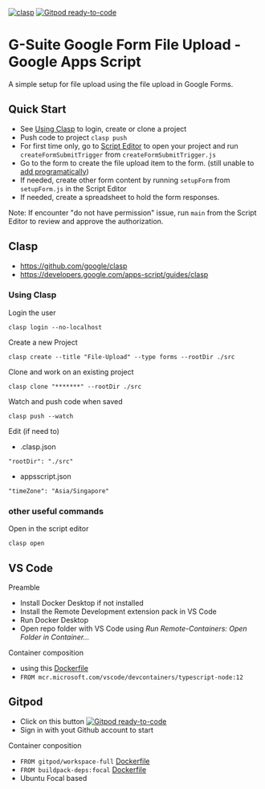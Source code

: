 [![clasp](https://img.shields.io/badge/built%20with-clasp-4285f4.svg)](https://github.com/google/clasp) [![Gitpod ready-to-code](https://img.shields.io/badge/Gitpod-ready--to--code-blue?logo=gitpod)](https://gitpod.io/#https://github.com/lcenchew/dev-container-gas)
# G-Suite Google Form File Upload - Google Apps Script
A simple setup for file upload using the file upload in Google Forms.

## Quick Start

- See [Using Clasp](#using-clasp) to login, create or clone a project
- Push code to project `clasp push`
- For first time only, go to [Script Editor](https://script.google.com/) to open your project and run `createFormSubmitTrigger` from `createFormSubmitTrigger.js`
- Go to the form to create the file upload item to the form. (still unable to [add programatically](https://stackoverflow.com/questions/59400692/)) 
- If needed, create other form content by running `setupForm` from `setupForm.js` in the Script Editor
- If needed, create a spreadsheet to hold the form responses.

Note: If  encounter "do not have permission" issue, run `main` from the Script Editor to review and approve the authorization.

## Clasp

- https://github.com/google/clasp
- https://developers.google.com/apps-script/guides/clasp

### Using Clasp

Login the user
```
clasp login --no-localhost
```

Create a new Project
```
clasp create --title "File-Upload" --type forms --rootDir ./src
```

Clone and work on an existing project
```
clasp clone "*******" --rootDir ./src
```

Watch and push code when saved
```
clasp push --watch
```

Edit (if need to)
- .clasp.json
```
"rootDir": "./src"
```
- appsscript.json
```
"timeZone": "Asia/Singapore"
```

### other useful commands

Open in the script editor
```
clasp open
```

## VS Code

Preamble
- Install Docker Desktop if not installed
- Install the Remote Development extension pack in VS Code
- Run Docker Desktop
- Open repo folder with VS Code using *Run Remote-Containers: Open Folder in Container...*

Container composition
- using this [Dockerfile](https://github.com/microsoft/vscode-dev-containers/blob/master/containers/typescript-node-12/.devcontainer/Dockerfile)
- `FROM mcr.microsoft.com/vscode/devcontainers/typescript-node:12`

## Gitpod

- Click on this button [![Gitpod ready-to-code](https://img.shields.io/badge/Gitpod-ready--to--code-blue?logo=gitpod)](https://gitpod.io/#https://github.com/lcenchew/dev-container-gas)
- Sign in with yout Github account to start

Container conposition
- `FROM gitpod/workspace-full` [Dockerfile](https://github.com/gitpod-io/workspace-images/blob/master/full/Dockerfile)
- `FROM buildpack-deps:focal` [Dockerfile](https://github.com/docker-library/buildpack-deps/blob/master/ubuntu/focal/Dockerfile)
- Ubuntu Focal based
